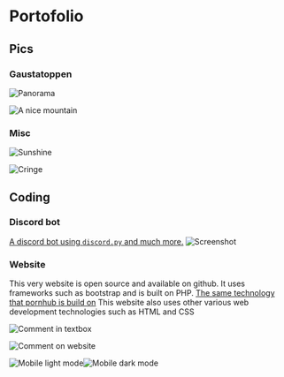 # Portofolio

## Pics

### Gaustatoppen

![Panorama](pan_1.JPG)

![A nice mountain](land_1.JPG)

### Misc

![Sunshine](sun_1.JPG)

![Cringe](cringe_1.JPG)

## Coding

### Discord bot

[A discord bot using `discord.py` and much more.](https://github.com/AnInternetTroll/mcbeDiscordBot/)
![Screenshot](steve_1.png)

### Website

This very website is open source and available on github. It uses frameworks such as bootstrap and is built on PHP. [The same technology that pornhub is build on](https://www.reddit.com/r/IAmA/comments/kf4be/nsfw_iama_former_lead_developer_of_pornhub_amaa/c2jro1x/?context=3)
This website also uses other various web development technologies such as HTML and CSS

![Comment in textbox](website_1.png)

![Comment on website](website_2.png)

<div class="mobilePics">

![Mobile light mode](website_3.jpeg)![Mobile dark mode](website_4.png)

</div>

